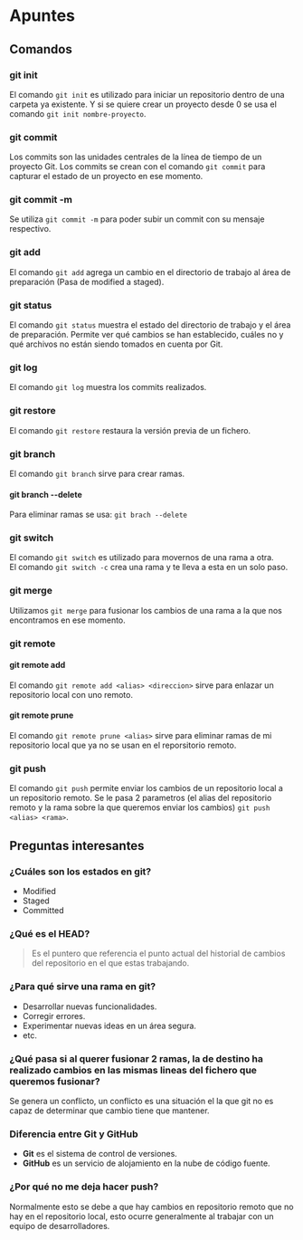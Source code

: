 # Apuntes

## Comandos
### git init
El comando `git init` es utilizado para iniciar un repositorio dentro de una carpeta ya existente. Y si se quiere crear un proyecto desde 0 se usa el comando `git init nombre-proyecto`.

### git commit
Los commits son las unidades centrales de la línea de tiempo de un proyecto Git. Los commits se crean con el comando `git commit` para capturar el estado de un proyecto en ese momento. 

### git commit -m
Se utiliza `git commit -m` para poder subir un commit con su mensaje respectivo.

### git add
El comando `git add` agrega un cambio en el directorio de trabajo al área de preparación (Pasa de modified a staged).

### git status
El comando `git status` muestra el estado del directorio de trabajo y el área de preparación. Permite ver qué cambios se han establecido, cuáles no y qué archivos no están siendo tomados en cuenta por Git.

### git log
El comando `git log` muestra los commits realizados.

### git restore
El comando `git restore` restaura la versión previa de un fichero.

### git branch
El comando `git branch` sirve para crear ramas.


#### git branch --delete
Para eliminar ramas se usa: `git brach --delete`

### git switch
El comando `git switch` es utilizado para movernos de una rama a otra. \
El comando `git switch -c` crea una rama y te lleva a esta en un solo paso.

### git merge
Utilizamos `git merge` para fusionar los cambios de una rama a la que nos encontramos en ese momento.
### git remote

#### git remote add
El comando `git remote add <alias> <direccion>` sirve para enlazar un repositorio local con uno remoto.

#### git remote prune
El comando `git remote prune <alias>` sirve para eliminar ramas de mi repositorio local que ya no se usan en el reporsitorio remoto.

### git push
El comando `git push` permite enviar los cambios de un repositorio local a
un repositorio remoto. Se le pasa 2 parametros (el alias del repositorio remoto y la rama sobre la que queremos enviar los cambios) `git push <alias> <rama>`.


## Preguntas interesantes
### ¿Cuáles son los estados en git?
- Modified
- Staged
- Committed
### ¿Qué es el HEAD?
> Es el puntero que referencia el punto actual del historial de cambios del repositorio en el que estas trabajando.
### ¿Para qué sirve una rama en git?
- Desarrollar nuevas funcionalidades.
- Corregir errores.
- Experimentar nuevas ideas en un área segura.
- etc.

### ¿Qué pasa si al querer fusionar 2 ramas, la de destino ha realizado cambios en las mismas lineas del fichero que queremos fusionar?
Se genera un conflicto, un conflicto es una situación el la que git no es capaz de determinar que cambio tiene que mantener.

### Diferencia entre Git y GitHub
- **Git** es el sistema de control de versiones.
- **GitHub** es un servicio de alojamiento en la nube de código fuente.

### ¿Por qué no me deja hacer push?
Normalmente esto se debe a que hay cambios en repositorio remoto que no hay en el repositorio local, esto ocurre generalmente al trabajar con un equipo de desarrolladores.

